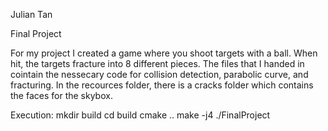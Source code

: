 Julian Tan

Final Project

For my project I created a game where you shoot targets with a ball. When hit, the targets fracture into 8 different pieces. The files that I handed in cointain the nessecary code for collision detection, parabolic curve, and fracturing. In the recources folder, there is a cracks folder which contains the faces for the skybox.

Execution:
mkdir build
cd build
cmake ..
make -j4
./FinalProject
